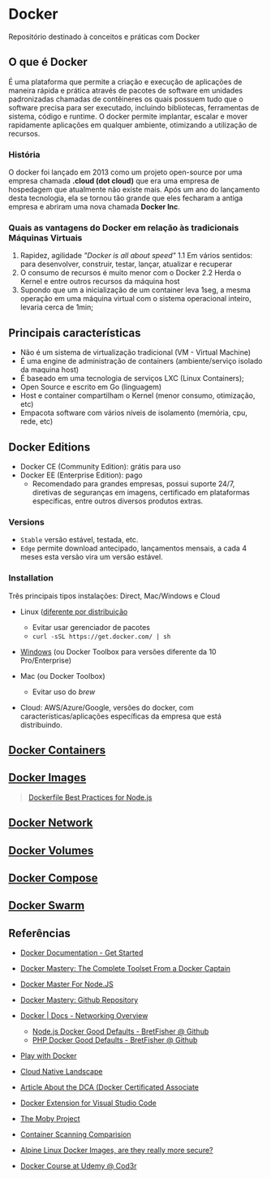 # Docker

Repositório destinado à conceitos e práticas com Docker

## O que é Docker

É uma plataforma que permite a criação e execução de aplicações de maneira rápida e prática através de pacotes de software em unidades padronizadas chamadas de contêineres os quais possuem tudo que o software precisa para ser executado, incluindo bibliotecas, ferramentas de sistema, código e runtime. O docker permite implantar, escalar e mover rapidamente aplicações em qualquer ambiente, otimizando a utilização de recursos.

### História

O docker foi lançado em 2013 como um projeto open-source por uma empresa chamada **.cloud (dot cloud)** que era uma empresa de hospedagem que atualmente não existe mais. Após um ano do lançamento desta tecnologia, ela se tornou tão grande que eles fecharam a antiga empresa e abriram uma nova chamada **Docker Inc**.

### Quais as vantagens do Docker em relação às tradicionais Máquinas Virtuais

1. Rapidez, agilidade _"Docker is all about speed"_
  1.1 Em vários sentidos: para desenvolver, construir, testar, lançar, atualizar e recuperar
2. O consumo de recursos é muito menor com o Docker
  2.2 Herda o Kernel e entre outros recursos da máquina host
3. Supondo que um a inicialização de um container leva 1seg, a mesma operação em uma máquina virtual com o sistema operacional inteiro, levaria cerca de 1min;

## Principais características

- Não é um sistema de virtualização tradicional (VM - Virtual Machine)
- É uma engine de administração de containers (ambiente/serviço isolado da maquina host)
- É baseado em uma tecnologia de serviços LXC (Linux Containers);
- Open Source e escrito em Go (linguagem)
- Host e container compartilham o Kernel (menor consumo, otimização, etc)
- Empacota software com vários níveis de isolamento (memória, cpu, rede, etc)

## Docker Editions

- Docker CE (Community Edition): grátis para uso
- Docker EE (Enterprise Edition): pago
  - Recomendado para grandes empresas, possui suporte 24/7, diretivas de seguranças em imagens, certificado em plataformas específicas, entre outros diversos produtos extras.

### Versions

- `Stable` versão estável, testada, etc.
- `Edge` permite download antecipado, lançamentos mensais, a cada 4 meses esta versão vira um versão estável.

### Installation

Três principais tipos instalações: Direct, Mac/Windows e Cloud

- Linux ([diferente por distribuição](https://store.docker.com/)
  - Evitar usar gerenciador de pacotes
  - `curl -sSL https://get.docker.com/ | sh`

- [Windows](https://www.docker.com/docker-windows) (ou Docker Toolbox para versões diferente da 10 Pro/Enterprise)

- Mac (ou Docker Toolbox)
  - Evitar uso do _brew_

- Cloud: AWS/Azure/Google, versões do docker, com características/aplicações específicas da empresa que está distribuindo.

## [Docker Containers](/docs/containers.md)

## [Docker Images](/docs/images.md)

> [Dockerfile Best Practices for Node.js](/docs/nodejs-dockerfile-best-practices.md)

## [Docker Network](/docs/network.md)

## [Docker Volumes](/docs/volumes.md)

## [Docker Compose](/docs/compose.md)

## [Docker Swarm](/docs/swarm.md)

## Referências

- [Docker Documentation - Get Started](https://docs.docker.com/get-started/)
- [Docker Mastery: The Complete Toolset From a Docker Captain](https://www.udemy.com/docker-mastery)
- [Docker Master For Node.JS](https://www.udemy.com/docker-mastery-for-nodejs)
- [Docker Mastery: Github Repository](https://github.com/bretfisher/udemy-docker-mastery)
- [Docker | Docs - Networking Overview](https://docs.docker.com/network/)
  - [Node.js Docker Good Defaults - BretFisher @ Github](https://github.com/BretFisher/node-docker-good-defaults)
  - [PHP Docker Good Defaults - BretFisher @ Github](https://github.com/BretFisher/php-docker-good-defaults)

- [Play with Docker](https://labs.play-with-docker.com/)
- [Cloud Native Landscape](https://landscape.cncf.io/)
- [Article About the DCA (Docker Certificated Associate](https://www.bretfisher.com/docker-certified-associate/)
- [Docker Extension for Visual Studio Code](https://marketplace.visualstudio.com/items?itemName=PeterJausovec.vscode-docker)
- [The Moby Project](https://github.com/moby/moby)
- [Container Scanning Comparision](https://kubedex.com/follow-up-container-scanning-comparison/)
- [Alpine Linux Docker Images, are they really more secure?](https://www.youtube.com/watch?v=e2pAkcqYCG8)
- [Docker Course at Udemy @ Cod3r](https://www.udemy.com/curso-docker/)

